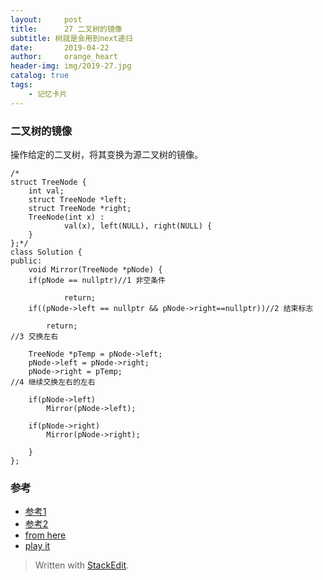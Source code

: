 ```yaml
---
layout:     post
title:      27 二叉树的镜像
subtitle: 树就是会用到next递归
date:       2019-04-22
author:     orange_heart
header-img: img/2019-27.jpg
catalog: true
tags:
    - 记忆卡片
---
```


### 二叉树的镜像

操作给定的二叉树，将其变换为源二叉树的镜像。

```objc
/*
struct TreeNode {
	int val;
	struct TreeNode *left;
	struct TreeNode *right;
	TreeNode(int x) :
			val(x), left(NULL), right(NULL) {
	}
};*/
class Solution {
public:
    void Mirror(TreeNode *pNode) {
    if(pNode == nullptr)//1 非空条件  
    
            return;
    if((pNode->left == nullptr && pNode->right==nullptr))//2 结束标志  
    
        return;
//3 交换左右 

    TreeNode *pTemp = pNode->left;
    pNode->left = pNode->right;
    pNode->right = pTemp;
//4 继续交换左右的左右  

    if(pNode->left)
        Mirror(pNode->left);  

    if(pNode->right)
        Mirror(pNode->right); 

    }
};
```
### 参考

- [参考1](https://github.com/zhedahht/CodingInterviewChinese2)
- [参考2](https://github.com/gatieme/CodingInterviews)
- [from here](https://www.nowcoder.com/profile/586107370/codeBookDetail?submissionId=40515602)
- [play it](https://www.nowcoder.com/practice/564f4c26aa584921bc75623e48ca3011?tpId=13&tqId=11171&tPage=1&rp=1&ru=%2Fta%2Fcoding-interviews&qru=%2Fta%2Fcoding-interviews%2Fquestion-ranking)



> Written with [StackEdit](https://stackedit.io/).

<head>
    <script src="https://cdn.mathjax.org/mathjax/latest/MathJax.js?config=TeX-AMS-MML_HTMLorMML" type="text/javascript"></script>
    <script type="text/x-mathjax-config">
        MathJax.Hub.Config({
            tex2jax: {
            skipTags: ['script', 'noscript', 'style', 'textarea', 'pre'],
            inlineMath: [['$','$']]
            }
        });
    </script>
</head>
<!--stackedit_data:
eyJoaXN0b3J5IjpbMTY1OTgwNTcxMSwtMTE1NzA2Nzg5NCwxNT
E0NDU4ODM3LC0xNjM5OTI2ODYyXX0=
-->